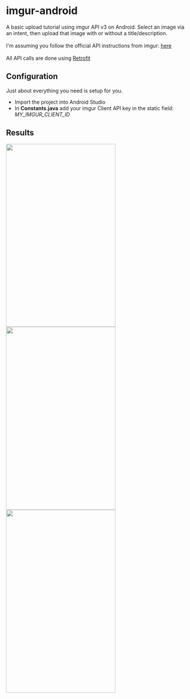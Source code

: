 # imgur-android

<p>
  A basic upload tutorial using imgur API v3 on Android. Select an image via an intent, then upload that image with or without a title/description.<br><br>
  I'm assuming you follow the official API instructions from imgur: <a href="https://api.imgur.com/">here</a><br><br>
  All API calls are done using <a href="http://square.github.io/retrofit/">Retrofit</a>
</p>

<h2>Configuration</h2
<p>Just about everything you need is setup for you.<br>
<ul>
  <li>Import the project into Android Studio</li>
  <li>In <b>Constants.java</b> add your imgur Client API key in the static field: <i>MY_IMGUR_CLIENT_ID</i></li>
</ul>
</p>

<h2>Results</h2>
<p>
  <img src="http://i.imgur.com/y6l7hRH.jpg" height=500 width=300></img>
  <img src="http://i.imgur.com/GNCbCgb.png" height=500 width=300></img>
  <img src="http://i.imgur.com/zV35BnV.png" height=500 width=300></img>
</p>


